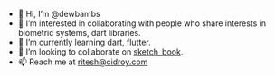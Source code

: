 - 👋 Hi, I’m @dewbambs
- 👀 I’m interested in collaborating with people who share interests in biometric systems, dart libraries. 
- 🌱 I’m currently learning dart, flutter.
- 💞️ I’m looking to collaborate on [sketch_book](www.google.com). 
- 📫 Reach me at ritesh@cidroy.com

<!---
dewbambs/dewbambs is a ✨ special ✨ repository because its `README.md` (this file) appears on your GitHub profile.
You can click the Preview link to take a look at your changes.
--->
